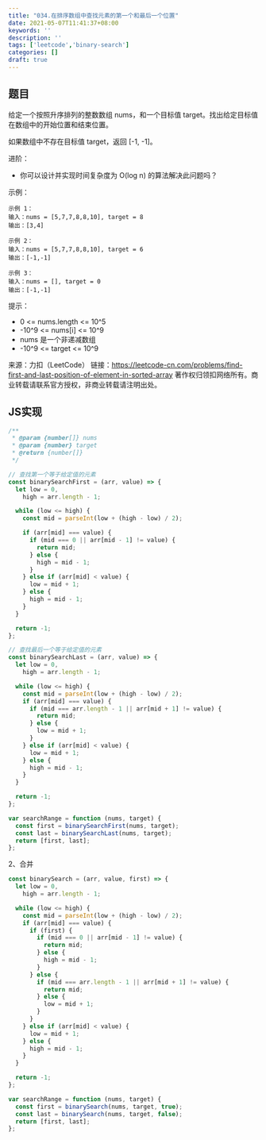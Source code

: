 ```yaml
---
title: "034.在排序数组中查找元素的第一个和最后一个位置"
date: 2021-05-07T11:41:37+08:00
keywords: ''
description: ''
tags: ['leetcode','binary-search']
categories: []
draft: true
---
```


## 题目

给定一个按照升序排列的整数数组 nums，和一个目标值 target。找出给定目标值在数组中的开始位置和结束位置。

如果数组中不存在目标值 target，返回 [-1, -1]。

进阶：

- 你可以设计并实现时间复杂度为 O(log n) 的算法解决此问题吗？

示例：
```
示例 1：
输入：nums = [5,7,7,8,8,10], target = 8
输出：[3,4]

示例 2：
输入：nums = [5,7,7,8,8,10], target = 6
输出：[-1,-1]

示例 3：
输入：nums = [], target = 0
输出：[-1,-1]
```

提示：

- 0 <= nums.length <= 10^5
- -10^9 <= nums[i] <= 10^9
- nums 是一个非递减数组
- -10^9 <= target <= 10^9

来源：力扣（LeetCode）
链接：https://leetcode-cn.com/problems/find-first-and-last-position-of-element-in-sorted-array
著作权归领扣网络所有。商业转载请联系官方授权，非商业转载请注明出处。


## JS实现

```javascript
/**
 * @param {number[]} nums
 * @param {number} target
 * @return {number[]}
 */

// 查找第一个等于给定值的元素
const binarySearchFirst = (arr, value) => {
  let low = 0,
    high = arr.length - 1;

  while (low <= high) {
    const mid = parseInt(low + (high - low) / 2);

    if (arr[mid] === value) {
      if (mid === 0 || arr[mid - 1] != value) {
        return mid;
      } else {
        high = mid - 1;
      }
    } else if (arr[mid] < value) {
      low = mid + 1;
    } else {
      high = mid - 1;
    }
  }

  return -1;
};

// 查找最后一个等于给定值的元素
const binarySearchLast = (arr, value) => {
  let low = 0,
    high = arr.length - 1;

  while (low <= high) {
    const mid = parseInt(low + (high - low) / 2);
    if (arr[mid] === value) {
      if (mid === arr.length - 1 || arr[mid + 1] != value) {
        return mid;
      } else {
        low = mid + 1;
      }
    } else if (arr[mid] < value) {
      low = mid + 1;
    } else {
      high = mid - 1;
    }
  }

  return -1;
};

var searchRange = function (nums, target) {
  const first = binarySearchFirst(nums, target);
  const last = binarySearchLast(nums, target);
  return [first, last];
};
```

2、合并

```javascript
const binarySearch = (arr, value, first) => {
  let low = 0,
    high = arr.length - 1;

  while (low <= high) {
    const mid = parseInt(low + (high - low) / 2);
    if (arr[mid] === value) {
      if (first) {
        if (mid === 0 || arr[mid - 1] != value) {
          return mid;
        } else {
          high = mid - 1;
        }
      } else {
        if (mid === arr.length - 1 || arr[mid + 1] != value) {
          return mid;
        } else {
          low = mid + 1;
        }
      }
    } else if (arr[mid] < value) {
      low = mid + 1;
    } else {
      high = mid - 1;
    }
  }

  return -1;
};

var searchRange = function (nums, target) {
  const first = binarySearch(nums, target, true);
  const last = binarySearch(nums, target, false);
  return [first, last];
};
```



